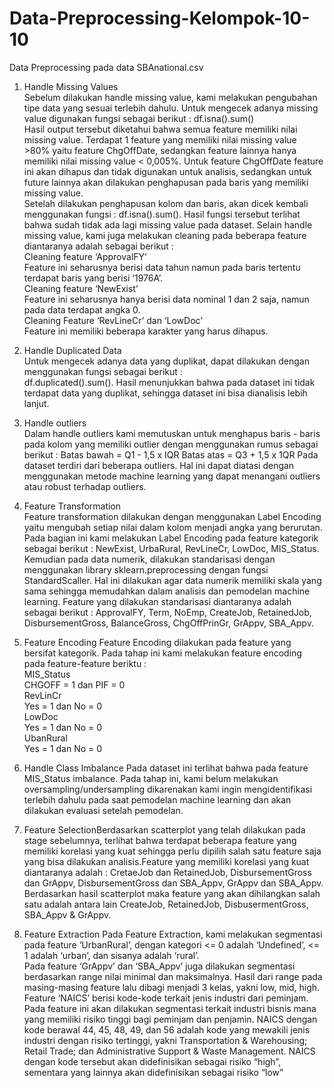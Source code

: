 # Data-Preprocessing-Kelompok-10-10
Data Preprocessing pada data SBAnational.csv
1. Handle Missing Values <br>
Sebelum dilakukan handle missing value, kami melakukan pengubahan tipe data yang sesuai terlebih dahulu. Untuk mengecek adanya missing value digunakan fungsi sebagai berikut : df.isna().sum()<br>
Hasil output tersebut diketahui bahwa semua feature memiliki nilai missing value. Terdapat 1 feature yang memiliki nilai missing value >80% yaitu feature ChgOffDate, sedangkan feature lainnya hanya memiliki nilai missing value < 0,005%. Untuk feature ChgOffDate feature ini akan dihapus dan tidak digunakan untuk analisis, sedangkan untuk future lainnya akan dilakukan penghapusan pada baris yang memiliki missing value.<br>
Setelah dilakukan penghapusan kolom dan baris, akan dicek kembali menggunakan fungsi : df.isna().sum(). Hasil fungsi tersebut terlihat bahwa sudah tidak ada lagi missing value pada dataset. Selain handle missing value, kami juga melakukan cleaning pada beberapa feature diantaranya adalah sebagai berikut : <br>
Cleaning feature ‘ApprovalFY’ <br>
Feature ini seharusnya berisi data tahun namun pada baris tertentu terdapat baris yang berisi ‘1976A’. <br>
Cleaning feature ‘NewExist’  <br>
Feature ini seharusnya hanya berisi data nominal 1 dan 2 saja, namun pada data terdapat angka 0. <br>
Cleaning Feature ‘RevLineCr’ dan ‘LowDoc’ <br>
Feature ini memiliki beberapa karakter yang harus dihapus. <br>

2. Handle Duplicated Data <br>
Untuk mengecek adanya data yang duplikat, dapat dilakukan dengan menggunakan fungsi sebagai berikut : <br>
df.duplicated().sum(). Hasil menunjukkan bahwa pada dataset ini tidak terdapat data yang duplikat, sehingga dataset ini bisa dianalisis lebih lanjut.

3. Handle outliers <br>
Dalam handle outliers kami memutuskan untuk menghapus baris - baris pada kolom yang memiliki outlier dengan menggunakan rumus sebagai berikut :
Batas bawah = Q1 - 1,5 x IQR
Batas atas    = Q3 + 1,5 x 1QR
Pada dataset terdiri dari beberapa outliers. Hal ini dapat diatasi dengan menggunakan metode machine learning yang dapat menangani outliers atau robust terhadap outliers.

4. Feature Transformation <br>
Feature transformation dilakukan dengan menggunakan Label Encoding yaitu mengubah setiap nilai dalam kolom menjadi angka yang berurutan. Pada bagian ini kami melakukan Label Encoding pada feature kategorik sebagai berikut : NewExist, UrbaRural, RevLineCr, LowDoc, MIS_Status. <br>
Kemudian pada data numerik, dilakukan standarisasi dengan menggunakan library sklearn.preprocessing dengan fungsi StandardScaller. Hal ini dilakukan agar data numerik memiliki skala yang sama sehingga memudahkan dalam analisis dan pemodelan machine learning. Feature yang dilakukan standarisasi diantaranya adalah sebagai berikut :  ApprovalFY, Term, NoEmp, CreateJob, RetainedJob, DisbursementGross, BalanceGross, ChgOffPrinGr, GrAppv, SBA_Appv.

8. Feature Encoding
Feature Encoding dilakukan pada feature yang bersifat kategorik. Pada tahap ini kami melakukan feature encoding pada feature-feature beriktu : <br>
MIS_Status <br>
CHGOFF = 1 dan PIF = 0   <br>
RevLinCr  <br>
Yes = 1 dan No = 0  <br>
LowDoc  <br>
Yes = 1 dan No = 0  <br>
UbanRural  <br>
Yes = 1 dan No = 0  <br>

10. Handle Class Imbalance
Pada dataset ini terlihat bahwa pada feature MIS_Status imbalance. Pada tahap ini, kami belum melakukan oversampling/undersampling dikarenakan kami ingin mengidentifikasi terlebih dahulu pada saat pemodelan machine learning dan akan dilakukan evaluasi setelah pemodelan.

12. Feature SelectionBerdasarkan scatterplot yang telah dilakukan pada stage sebelumnya, terlihat bahwa terdapat beberapa feature yang memiliki korelasi yang kuat sehingga perlu dipilih salah satu feature saja yang bisa dilakukan analisis.Feature yang memiliki korelasi yang kuat diantaranya adalah : CretaeJob dan RetainedJob, DisbursementGross dan GrAppv, DisbursementGross dan SBA_Appv, GrAppv dan SBA_Appv. Berdasarkan hasil scatterplot maka feature yang akan dihilangkan salah satu adalah antara lain CreateJob, RetainedJob, DisbusermentGross, SBA_Appv & GrAppv.

14. Feature Extraction
Pada Feature Extraction, kami melakukan segmentasi pada feature ‘UrbanRural’, dengan kategori <= 0 adalah ‘Undefined’, <= 1 adalah ‘urban’, dan sisanya adalah ‘rural’. <br>
Pada feature ‘GrAppv’ dan ‘SBA_Appv’ juga dilakukan segmentasi berdasarkan range nilai minimal dan maksimalnya. Hasil dari range pada masing-masing feature lalu dibagi menjadi 3 kelas, yakni low, mid, high. <br>
Feature ‘NAICS’ berisi kode-kode terkait jenis industri dari peminjam. Pada feature ini akan dilakukan segmentasi terkait industri bisnis mana yang memiliki risiko tinggi bagi peminjam dan penjamin. NAICS dengan kode berawal 44, 45, 48, 49, dan 56 adalah kode yang mewakili jenis industri dengan risiko tertinggi, yakni Transportation & Warehousing; Retail Trade; dan Administrative Support & Waste Management. NAICS dengan kode tersebut akan didefinisikan sebagai risiko “high”, sementara yang lainnya akan didefinisikan sebagai risiko “low”
